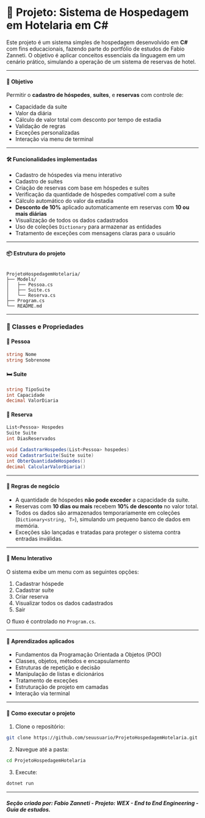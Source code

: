 # 🏨 Projeto: Sistema de Hospedagem em Hotelaria em C#

Este projeto é um sistema simples de hospedagem desenvolvido em **C#** com fins educacionais, fazendo parte do portfólio de estudos de Fabio Zanneti. O objetivo é aplicar conceitos essenciais da linguagem em um cenário prático, simulando a operação de um sistema de reservas de hotel.

---

#### 🎯 Objetivo

Permitir o **cadastro de hóspedes**, **suítes**, e **reservas** com controle de:

- Capacidade da suíte
- Valor da diária
- Cálculo de valor total com desconto por tempo de estadia
- Validação de regras
- Exceções personalizadas
- Interação via menu de terminal

---

#### 🛠️ Funcionalidades implementadas

- Cadastro de hóspedes via menu interativo
- Cadastro de suítes
- Criação de reservas com base em hóspedes e suítes
- Verificação da quantidade de hóspedes compatível com a suíte
- Cálculo automático do valor da estadia
- **Desconto de 10%** aplicado automaticamente em reservas com **10 ou mais diárias**
- Visualização de todos os dados cadastrados
- Uso de coleções `Dictionary` para armazenar as entidades
- Tratamento de exceções com mensagens claras para o usuário

---

#### 📦 Estrutura do projeto

```

ProjetoHospedagemHotelaria/
├── Models/
│   ├── Pessoa.cs
│   ├── Suite.cs
│   └── Reserva.cs
├── Program.cs
└── README.md

````

---

### 📌 Classes e Propriedades

#### 👤 Pessoa
```csharp
string Nome
string Sobrenome
````

#### 🛏️ Suite

```csharp
string TipoSuite
int Capacidade
decimal ValorDiaria
```

#### 📄 Reserva

```csharp
List<Pessoa> Hospedes
Suite Suite
int DiasReservados

void CadastrarHospedes(List<Pessoa> hospedes)
void CadastrarSuite(Suite suite)
int ObterQuantidadeHospedes()
decimal CalcularValorDiaria()
```

---

#### 🧮 Regras de negócio

* A quantidade de hóspedes **não pode exceder** a capacidade da suíte.
* Reservas com **10 dias ou mais** recebem **10% de desconto** no valor total.
* Todos os dados são armazenados temporariamente em coleções (`Dictionary<string, T>`), simulando um pequeno banco de dados em memória.
* Exceções são lançadas e tratadas para proteger o sistema contra entradas inválidas.

---

#### 📲 Menu Interativo

O sistema exibe um menu com as seguintes opções:

1. Cadastrar hóspede
2. Cadastrar suíte
3. Criar reserva
4. Visualizar todos os dados cadastrados
5. Sair

O fluxo é controlado no `Program.cs`.

---

#### 🧠 Aprendizados aplicados

* Fundamentos da Programação Orientada a Objetos (POO)
* Classes, objetos, métodos e encapsulamento
* Estruturas de repetição e decisão
* Manipulação de listas e dicionários
* Tratamento de exceções
* Estruturação de projeto em camadas
* Interação via terminal

---

#### 🚀 Como executar o projeto

1. Clone o repositório:

```bash
git clone https://github.com/seuusuario/ProjetoHospedagemHotelaria.git
```

2. Navegue até a pasta:

```bash
cd ProjetoHospedagemHotelaria
```

3. Execute:

```bash
dotnet run
```

---

##### Seção criada por: *Fabio Zanneti - Projeto: WEX - End to End Engineering* - Guia de estudos.